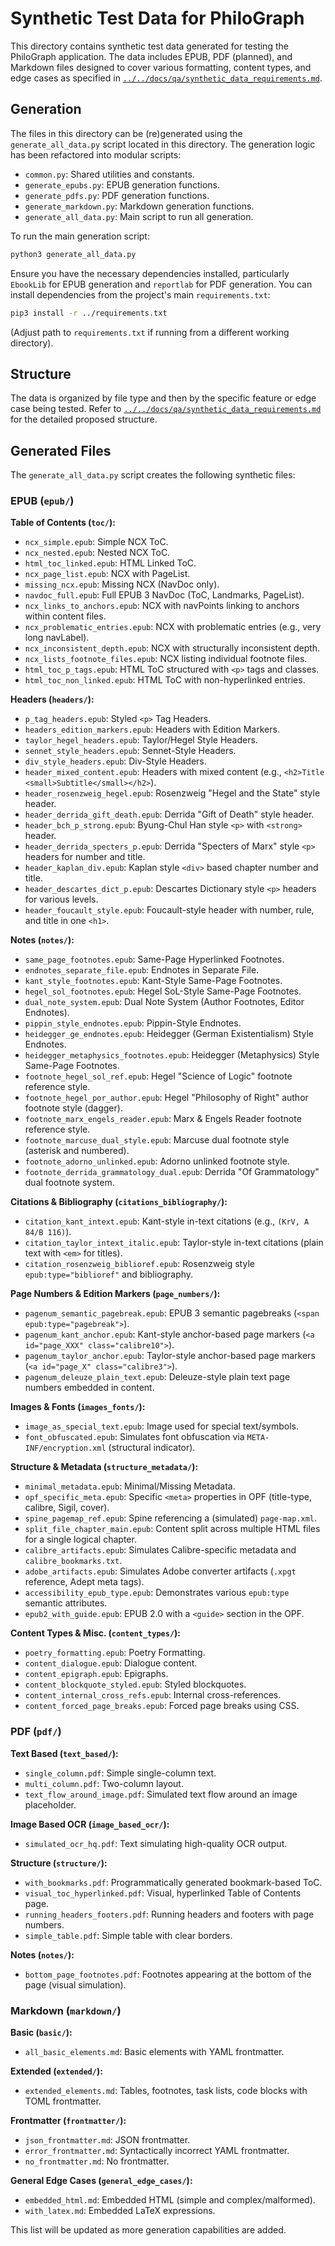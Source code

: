 # Synthetic Test Data for PhiloGraph

This directory contains synthetic test data generated for testing the PhiloGraph application. The data includes EPUB, PDF (planned), and Markdown files designed to cover various formatting, content types, and edge cases as specified in [`../../docs/qa/synthetic_data_requirements.md`](../../docs/qa/synthetic_data_requirements.md).

## Generation

The files in this directory can be (re)generated using the `generate_all_data.py` script located in this directory.
The generation logic has been refactored into modular scripts:
*   `common.py`: Shared utilities and constants.
*   `generate_epubs.py`: EPUB generation functions.
*   `generate_pdfs.py`: PDF generation functions.
*   `generate_markdown.py`: Markdown generation functions.
*   `generate_all_data.py`: Main script to run all generation.

To run the main generation script:
```bash
python3 generate_all_data.py
```

Ensure you have the necessary dependencies installed, particularly `EbookLib` for EPUB generation and `reportlab` for PDF generation. You can install dependencies from the project's main `requirements.txt`:
```bash
pip3 install -r ../requirements.txt 
```
(Adjust path to `requirements.txt` if running from a different working directory).

## Structure

The data is organized by file type and then by the specific feature or edge case being tested. Refer to [`../../docs/qa/synthetic_data_requirements.md`](../../docs/qa/synthetic_data_requirements.md) for the detailed proposed structure.

## Generated Files

The `generate_all_data.py` script creates the following synthetic files:

### EPUB (`epub/`)

**Table of Contents (`toc/`):**
*   `ncx_simple.epub`: Simple NCX ToC.
*   `ncx_nested.epub`: Nested NCX ToC.
*   `html_toc_linked.epub`: HTML Linked ToC.
*   `ncx_page_list.epub`: NCX with PageList.
*   `missing_ncx.epub`: Missing NCX (NavDoc only).
*   `navdoc_full.epub`: Full EPUB 3 NavDoc (ToC, Landmarks, PageList).
*   `ncx_links_to_anchors.epub`: NCX with navPoints linking to anchors within content files.
*   `ncx_problematic_entries.epub`: NCX with problematic entries (e.g., very long navLabel).
*   `ncx_inconsistent_depth.epub`: NCX with structurally inconsistent depth.
*   `ncx_lists_footnote_files.epub`: NCX listing individual footnote files.
*   `html_toc_p_tags.epub`: HTML ToC structured with `<p>` tags and classes.
*   `html_toc_non_linked.epub`: HTML ToC with non-hyperlinked entries.

**Headers (`headers/`):**
*   `p_tag_headers.epub`: Styled `<p>` Tag Headers.
*   `headers_edition_markers.epub`: Headers with Edition Markers.
*   `taylor_hegel_headers.epub`: Taylor/Hegel Style Headers.
*   `sennet_style_headers.epub`: Sennet-Style Headers.
*   `div_style_headers.epub`: Div-Style Headers.
*   `header_mixed_content.epub`: Headers with mixed content (e.g., `<h2>Title <small>Subtitle</small></h2>`).
*   `header_rosenzweig_hegel.epub`: Rosenzweig "Hegel and the State" style header.
*   `header_derrida_gift_death.epub`: Derrida "Gift of Death" style header.
*   `header_bch_p_strong.epub`: Byung-Chul Han style `<p>` with `<strong>` header.
*   `header_derrida_specters_p.epub`: Derrida "Specters of Marx" style `<p>` headers for number and title.
*   `header_kaplan_div.epub`: Kaplan style `<div>` based chapter number and title.
*   `header_descartes_dict_p.epub`: Descartes Dictionary style `<p>` headers for various levels.
*   `header_foucault_style.epub`: Foucault-style header with number, rule, and title in one `<h1>`.

**Notes (`notes/`):**
*   `same_page_footnotes.epub`: Same-Page Hyperlinked Footnotes.
*   `endnotes_separate_file.epub`: Endnotes in Separate File.
*   `kant_style_footnotes.epub`: Kant-Style Same-Page Footnotes.
*   `hegel_sol_footnotes.epub`: Hegel SoL-Style Same-Page Footnotes.
*   `dual_note_system.epub`: Dual Note System (Author Footnotes, Editor Endnotes).
*   `pippin_style_endnotes.epub`: Pippin-Style Endnotes.
*   `heidegger_ge_endnotes.epub`: Heidegger (German Existentialism) Style Endnotes.
*   `heidegger_metaphysics_footnotes.epub`: Heidegger (Metaphysics) Style Same-Page Footnotes.
*   `footnote_hegel_sol_ref.epub`: Hegel "Science of Logic" footnote reference style.
*   `footnote_hegel_por_author.epub`: Hegel "Philosophy of Right" author footnote style (dagger).
*   `footnote_marx_engels_reader.epub`: Marx & Engels Reader footnote reference style.
*   `footnote_marcuse_dual_style.epub`: Marcuse dual footnote style (asterisk and numbered).
*   `footnote_adorno_unlinked.epub`: Adorno unlinked footnote style.
*   `footnote_derrida_grammatology_dual.epub`: Derrida "Of Grammatology" dual footnote system.

**Citations & Bibliography (`citations_bibliography/`):**
*   `citation_kant_intext.epub`: Kant-style in-text citations (e.g., `(KrV, A 84/B 116)`).
*   `citation_taylor_intext_italic.epub`: Taylor-style in-text citations (plain text with `<em>` for titles).
*   `citation_rosenzweig_biblioref.epub`: Rosenzweig style `epub:type="biblioref"` and bibliography.

**Page Numbers & Edition Markers (`page_numbers/`):**
*   `pagenum_semantic_pagebreak.epub`: EPUB 3 semantic pagebreaks (`<span epub:type="pagebreak">`).
*   `pagenum_kant_anchor.epub`: Kant-style anchor-based page markers (`<a id="page_XXX" class="calibre10">`).
*   `pagenum_taylor_anchor.epub`: Taylor-style anchor-based page markers (`<a id="page_X" class="calibre3">`).
*   `pagenum_deleuze_plain_text.epub`: Deleuze-style plain text page numbers embedded in content.

**Images & Fonts (`images_fonts/`):**
*   `image_as_special_text.epub`: Image used for special text/symbols.
*   `font_obfuscated.epub`: Simulates font obfuscation via `META-INF/encryption.xml` (structural indicator).

**Structure & Metadata (`structure_metadata/`):**
*   `minimal_metadata.epub`: Minimal/Missing Metadata.
*   `opf_specific_meta.epub`: Specific `<meta>` properties in OPF (title-type, calibre, Sigil, cover).
*   `spine_pagemap_ref.epub`: Spine referencing a (simulated) `page-map.xml`.
*   `split_file_chapter_main.epub`: Content split across multiple HTML files for a single logical chapter.
*   `calibre_artifacts.epub`: Simulates Calibre-specific metadata and `calibre_bookmarks.txt`.
*   `adobe_artifacts.epub`: Simulates Adobe converter artifacts (`.xpgt` reference, Adept meta tags).
*   `accessibility_epub_type.epub`: Demonstrates various `epub:type` semantic attributes.
*   `epub2_with_guide.epub`: EPUB 2.0 with a `<guide>` section in the OPF.

**Content Types & Misc. (`content_types/`):**
*   `poetry_formatting.epub`: Poetry Formatting.
*   `content_dialogue.epub`: Dialogue content.
*   `content_epigraph.epub`: Epigraphs.
*   `content_blockquote_styled.epub`: Styled blockquotes.
*   `content_internal_cross_refs.epub`: Internal cross-references.
*   `content_forced_page_breaks.epub`: Forced page breaks using CSS.

### PDF (`pdf/`)

**Text Based (`text_based/`):**
*   `single_column.pdf`: Simple single-column text.
*   `multi_column.pdf`: Two-column layout.
*   `text_flow_around_image.pdf`: Simulated text flow around an image placeholder.

**Image Based OCR (`image_based_ocr/`):**
*   `simulated_ocr_hq.pdf`: Text simulating high-quality OCR output.

**Structure (`structure/`):**
*   `with_bookmarks.pdf`: Programmatically generated bookmark-based ToC.
*   `visual_toc_hyperlinked.pdf`: Visual, hyperlinked Table of Contents page.
*   `running_headers_footers.pdf`: Running headers and footers with page numbers.
*   `simple_table.pdf`: Simple table with clear borders.

**Notes (`notes/`):**
*   `bottom_page_footnotes.pdf`: Footnotes appearing at the bottom of the page (visual simulation).

### Markdown (`markdown/`)

**Basic (`basic/`):**
*   `all_basic_elements.md`: Basic elements with YAML frontmatter.

**Extended (`extended/`):**
*   `extended_elements.md`: Tables, footnotes, task lists, code blocks with TOML frontmatter.

**Frontmatter (`frontmatter/`):**
*   `json_frontmatter.md`: JSON frontmatter.
*   `error_frontmatter.md`: Syntactically incorrect YAML frontmatter.
*   `no_frontmatter.md`: No frontmatter.

**General Edge Cases (`general_edge_cases/`):**
*   `embedded_html.md`: Embedded HTML (simple and complex/malformed).
*   `with_latex.md`: Embedded LaTeX expressions.

This list will be updated as more generation capabilities are added.